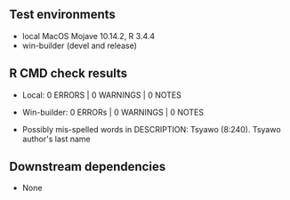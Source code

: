 ## Test environments

* local MacOS Mojave 10.14.2, R 3.4.4
* win-builder (devel and release)

## R CMD check results

* Local:        0 ERRORS | 0 WARNINGS | 0 NOTES
  
* Win-builder:  0 ERRORs | 0 WARNINGS | 0 NOTES
- Possibly mis-spelled words in DESCRIPTION: Tsyawo (8:240). Tsyawo author's last name

## Downstream dependencies

* None